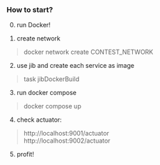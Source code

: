 ### How to start?

0) run Docker!  

1) create network
> docker network create CONTEST_NETWORK  

2) use jib and create each service as image
> task jibDockerBuild  

3) run docker compose 
> docker compose up  

4) check actuator: 
> http://localhost:9001/actuator  
> http://localhost:9002/actuator  

5) profit!